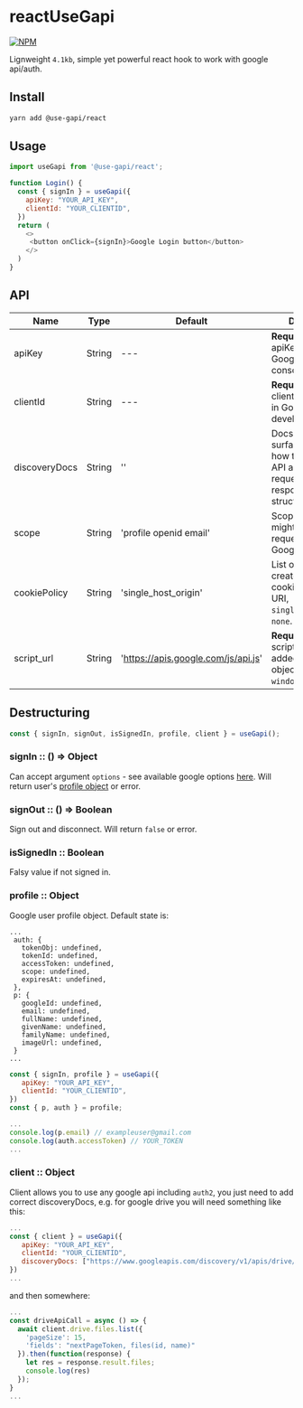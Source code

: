 # reactUseGapi
[![NPM](https://img.shields.io/npm/v/react-use-gapi.svg?&color=green)](https://www.npmjs.com/package/react-use-gapi)

Lignweight `4.1kb`, simple yet powerful react hook to work with google api/auth.
## Install
```bash
yarn add @use-gapi/react
```

## Usage
```javascript
import useGapi from '@use-gapi/react';

function Login() {
  const { signIn } = useGapi({
    apiKey: "YOUR_API_KEY",
    clientId: "YOUR_CLIENTID",
  })
  return (
    <>
     <button onClick={signIn}>Google Login button</button>
    </>
  )
}
```
## API
| Name              | Type    | Default                              | Description                                                                                                     |
| ----------------- | ------- | --------------------                 | --------------------------------------------------------------------------------------------------------------- |
| apiKey            | String  | ---                                  | **Required**. The apiKey generated in Google's developer console.                                               |
| clientId          | String  | ---                                  | **Required**. The clientID generated in Google's developer console.                                             |
| discoveryDocs     | String  | ''                                   | Docs describes the surface of the API, how to access the API and how API requests and responses are structured. |
| scope             | String  | 'profile openid email'               | Scopes that you might need to request to access Google APIs.                                                    |
| cookiePolicy      | String  | 'single_host_origin'                 | List of domains to create sign-in cookies. Possible: URI, `single_host_origin`, `none`.                         |
| script_url        | String  | 'https://apis.google.com/js/api.js'  | **Required**. Google script that must be added to the DOM; object - `window.gapi`.                              |

## Destructuring
```javascript
const { signIn, signOut, isSignedIn, profile, client } = useGapi();
```
### signIn :: () => Object
Can accept argument `options` - see available google options [here](https://developers.google.com/identity/sign-in/web/reference#googleauthsigninoptions). 
Will return user's [profile object](#profile--object) or error.
### signOut :: () => Boolean
Sign out and disconnect.
Will return `false` or error.
### isSignedIn :: Boolean
Falsy value if not signed in.
### profile :: Object
Google user profile object. 
Default state is:
```
...
 auth: {
   tokenObj: undefined,
   tokenId: undefined,
   accessToken: undefined,
   scope: undefined,
   expiresAt: undefined,
 },
 p: {
   googleId: undefined,
   email: undefined,
   fullName: undefined,
   givenName: undefined,
   familyName: undefined,
   imageUrl: undefined,
 }
...
```
```javascript
const { signIn, profile } = useGapi({
   apiKey: "YOUR_API_KEY",
   clientId: "YOUR_CLIENTID",
})
const { p, auth } = profile;

...
console.log(p.email) // exampleuser@gmail.com
console.log(auth.accessToken) // YOUR_TOKEN
...
```
### client :: Object
Client allows you to use any google api including `auth2`, you just need to add correct discoveryDocs, e.g. for google drive you will need something like this:
```javascript
...
const { client } = useGapi({
   apiKey: "YOUR_API_KEY",
   clientId: "YOUR_CLIENTID",
   discoveryDocs: ["https://www.googleapis.com/discovery/v1/apis/drive/v3/rest"],
})
...
```
and then somewhere:
```javascript
...
const driveApiCall = async () => {
  await client.drive.files.list({
    'pageSize': 15,
    'fields': "nextPageToken, files(id, name)"
  }).then(function(response) {
    let res = response.result.files;
    console.log(res)
  });
}
...
```
